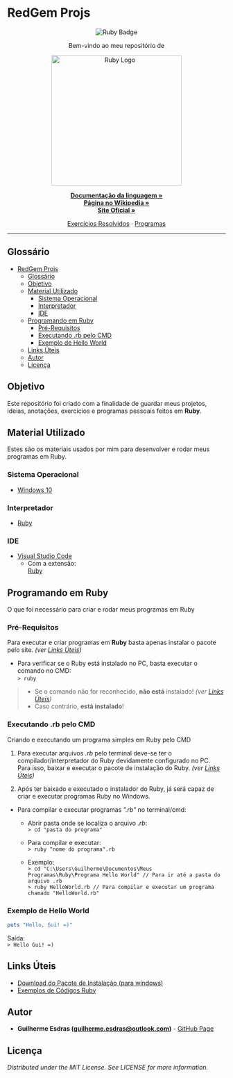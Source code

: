 <!-- Título do Respositório -->
# RedGem Projs
<!-- -->

<!-- Badges -->
<p align="center">
    <img src="https://img.shields.io/badge/made%20with-Ruby-red.svg?style=flat&colorB=CD0005&logo=ruby" alt="Ruby Badge">
</p>
<!-- -->

<!-- Msg de boas vindas -->
<p align="center">Bem-vindo ao meu repositório de
<!-- -->

<!-- Logo -->
<p align="center">
    <img align="center" src="https://blog.newrelic.com/wp-content/uploads/ruby-lang-logo-min-300x114.jpg" alt="Ruby Logo" width="300">
</p>
<!-- -->

<!-- Links Principais-->
<p align="center">
    <a href="https://www.ruby-lang.org/pt/documentation/" target="_blank"><strong>Documentação da linguagem »</strong></a>
    <br/>
    <a href="https://pt.wikipedia.org/wiki/Ruby_(linguagem_de_programa%C3%A7%C3%A3o)" target="_blank"><strong>Página no Wikipedia »</strong></a>
    <br/>
    <a href="https://www.ruby-lang.org/pt/" target="_blank"><strong>Site Oficial »</strong></a>
    <br/>
</p>
<!-- -->

<!-- Links do Repositório -->
<p align="center">
    <a href="Exercícios Resolvidos">Exercícios Resolvidos</a>
    ·
    <a href="Programas">Programas</a>
</p>
<!-- -->

<!-- Language Preview-->

<!-- -->

---

<!-- Table of Contents -->
## Glossário
- [RedGem Projs](#RedGem-Projs)
  - [Glossário](#Gloss%C3%A1rio)
  - [Objetivo](#Objetivo)
  - [Material Utilizado](#Material-Utilizado)
    - [Sistema Operacional](#Sistema-Operacional)
    - [Interpretador](#Interpretador)
    - [IDE](#IDE)
  - [Programando em Ruby](#Programando-em-Ruby)
    - [Pré-Requisitos](#Pr%C3%A9-Requisitos)
    - [Executando .rb pelo CMD](#Executando-rb-pelo-CMD)
    - [Exemplo de Hello World](#Exemplo-de-Hello-World)
  - [Links Úteis](#Links-%C3%9Ateis)
  - [Autor](#Autor)
  - [Licença](#Licen%C3%A7a)
<!-- -->

<!-- Objetivo -->
## Objetivo
Este repositório foi criado com a finalidade de guardar meus projetos, ideias, anotações, exercícios e programas pessoais feitos em <strong>Ruby</strong>.
<!-- -->

<!-- Material Utilizado -->
## Material Utilizado
Estes são os materiais usados por mim para desenvolver e rodar meus programas em Ruby.
### Sistema Operacional
- [Windows 10](https://www.microsoft.com/pt-br/windows/)
### Interpretador
- [Ruby](#Links-%C3%9Ateis)
### IDE
- [Visual Studio Code](https://code.visualstudio.com/)
  - Com a extensão: <br/>
    [Ruby](https://marketplace.visualstudio.com/items?itemName=rebornix.Ruby)
<!-- -->

<!-- Programando em ... -->
## Programando em Ruby
O que foi necessário para criar e rodar meus programas em Ruby

### Pré-Requisitos
Para executar e criar programas em **Ruby** basta apenas instalar o pacote pelo site. *(ver [Links Úteis](#Links-%C3%9Ateis))*

- Para verificar se o Ruby está instalado no PC, basta executar o comando no CMD: <br/>
    `> ruby`
> - Se o comando não for reconhecido, **não está** instalado! *(ver [Links Úteis](#Links-%C3%9Ateis))* <br/>
> - Caso contrário, **está instalado**!

### Executando .rb pelo CMD
Criando e executando um programa simples em Ruby pelo CMD

1. Para executar arquivos *.rb* pelo terminal deve-se ter o compilador/interpretador do Ruby devidamente configurado no PC. <br/>
   Para isso, baixar e executar o pacote de instalação do Ruby. *(ver [Links Úteis](#Links-%C3%9Ateis))*

2. Após ter baixado e executado o instalador do Ruby, já será capaz de criar e executar programas Ruby no Windows.

- Para compilar e executar programas *".rb"* no terminal/cmd:
  - Abrir pasta onde se localiza o arquivo *.rb*: <br/>
     `> cd "pasta do programa"`
  - Para compilar e executar: <br/>
     `> ruby "nome do programa".rb`
  
  - Exemplo: <br/>
     `> cd "C:\Users\Guilherme\Documentos\Meus Programas\Ruby\Programa Hello World" // Para ir até a pasta do arquivo .rb` <br/>
     `> ruby HelloWorld.rb // Para compilar e executar um programa chamado "HelloWorld.rb"`

### Exemplo de Hello World
``` Ruby
puts "Hello, Gui! =)"
```

Saída: <br/>
`> Hello Gui! =)`
<!-- -->

<!-- Links-->
## Links Úteis
- [Download do Pacote de Instalação (para windows)](https://rubyinstaller.org/downloads/) <br/>
- [Exemplos de Códigos Ruby](http://sandbox.mc.edu/~bennet/ruby/code/)
<!-- -->

<!-- Autor/Contato -->
## Autor
* **Guilherme Esdras (guilherme.esdras@outlook.com)** - [GitHub Page](https://github.com/GuilhermeEsdras)
<!-- -->

<!-- Licença -->
## Licença
*Distributed under the MIT License. See LICENSE for more information.*